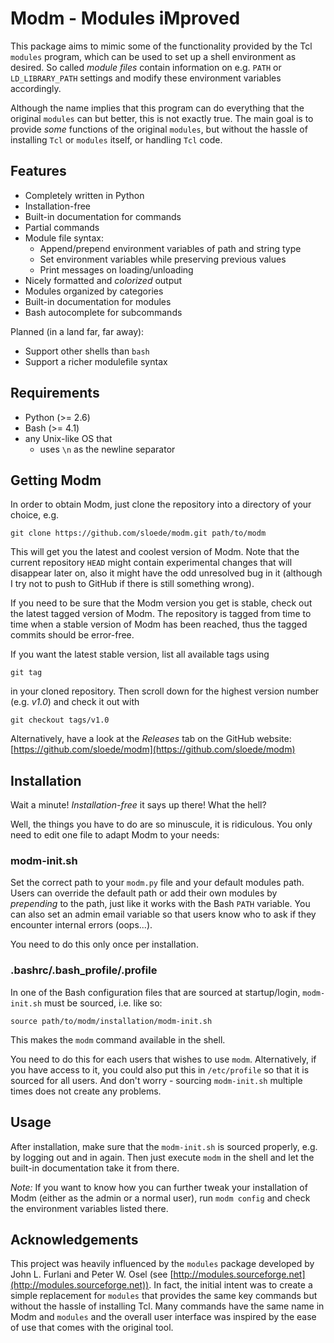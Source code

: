 Modm - Modules iMproved
=======================

This package aims to mimic some of the functionality provided by the Tcl
`modules` program, which can be used to set up a shell environment as desired.
So called *module files* contain information on e.g. `PATH` or `LD_LIBRARY_PATH`
settings and modify these environment variables accordingly.

Although the name implies that this program can do everything that the original
`modules` can but better, this is not exactly true. The main goal is to provide
*some* functions of the original `modules`, but without the hassle of installing
`Tcl` or `modules` itself,  or handling `Tcl` code.


Features
--------

*   Completely written in Python
*   Installation-free
*   Built-in documentation for commands
*   Partial commands
*   Module file syntax:
    *   Append/prepend environment variables of path and string type
    *   Set environment variables while preserving previous values
    *   Print messages on loading/unloading
*   Nicely formatted and *colorized* output
*   Modules organized by categories
*   Built-in documentation for modules
*   Bash autocomplete for subcommands

Planned (in a land far, far away):

*   Support other shells than `bash`
*   Support a richer modulefile syntax


Requirements
------------

*   Python (>= 2.6)
*   Bash (>= 4.1)
*   any Unix-like OS that
    * uses `\n` as the newline separator


Getting Modm
------------

In order to obtain Modm, just clone the repository into a directory of your
choice, e.g.

    git clone https://github.com/sloede/modm.git path/to/modm

This will get you the latest and coolest version of Modm. Note that the current
repository `HEAD` might contain experimental changes that will disappear later
on, also it might have the odd unresolved bug in it (although I try not to push
to GitHub if there is still something wrong).

If you need to be sure that the Modm version you get is stable, check out the
latest tagged version of Modm. The repository is tagged from time to time when
a stable version of Modm has been reached, thus the tagged commits should be
error-free.

If you want the latest stable version, list all available tags using

    git tag

in your cloned repository. Then scroll down for the highest version number (e.g.
*v1.0*) and check it out with

    git checkout tags/v1.0

Alternatively, have a look at the *Releases* tab on the GitHub website:
[https://github.com/sloede/modm](https://github.com/sloede/modm)


Installation
------------

Wait a minute! *Installation-free* it says up there! What the hell?

Well, the things you have to do are so minuscule, it is ridiculous. You only
need to edit one file to adapt Modm to your needs:

### modm-init.sh
Set the correct path to your `modm.py` file and your default modules path. Users
can override the default path or add their own modules by *prepending* to the
path, just like it works with the Bash `PATH` variable. You can also set an
admin email variable so that users know who to ask if they encounter internal
errors (oops...).

You need to do this only once per installation.

### .bashrc/.bash\_profile/.profile
In one of the Bash configuration files that are sourced at startup/login,
`modm-init.sh` must be sourced, i.e. like so:

    source path/to/modm/installation/modm-init.sh

This makes the `modm` command available in the shell.

You need to do this for each users that wishes to use `modm`. Alternatively, if
you have access to it, you could also put this in `/etc/profile` so that it is
sourced for all users. And don't worry - sourcing `modm-init.sh` multiple times
does not create any problems.


Usage
-----

After installation, make sure that the `modm-init.sh` is sourced properly, e.g.
by logging out and in again. Then just execute `modm` in the shell and let the
built-in documentation take it from there.

*Note:* If you want to know how you can further tweak your installation of Modm
(either as the admin or a normal user), run `modm config` and check the
environment variables listed there.


Acknowledgements
----------------

This project was heavily influenced by the `modules` package developed
by John L. Furlani and Peter W. Osel (see [http://modules.sourceforge.net](http://modules.sourceforge.net)). In fact, the initial intent was to create a simple replacement for `modules` that provides the same key commands but without the hassle of installing Tcl. Many commands have the same name in Modm and `modules` and the overall user interface was inspired by the ease of use that comes with the original tool.
